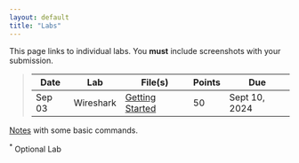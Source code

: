 ```yaml
---
layout: default
title: "Labs"
---
```


This page links to individual labs. You **must** include screenshots with your submission.

>  Date   | Lab | File(s) | Points | Due
> ------- | --- | ------- | ------ | ----
> Sep 03 | Wireshark | [Getting Started](files/Wireshark_Intro_v8.1.pdf) | 50 | Sept 10, 2024


<!--
> Aug 29 | Wireshark | [Getting Started](files/Wireshark_Intro_v8.1.pdf) | 50 | Sept 05, 2023
> Sept 07 | Wireshark | [HTTP](files/Wireshark_HTTP_v8.1.pdf) | 100 | Sept 19, 2023
> Sept 12 | Wireshark | [DNS](files/Wireshark_DNS_v8.1.pdf) | 100 | Sept 21, 2023
> Sept 26 | Programming | [Introduction to Sockets](sockets_intro.html) | 150 | Oct 05, 2023
> Sept 28 | Visual | [Reliable Data Transfer](rdt.html) | 75 | Oct 10, 2023
> Oct 05 | Wireshark | [TCP](files/Wireshark_TCP_v8.1.pdf) | 100 | Oct 17, 2023
> Oct 05 | Programming | [Three Letter Match](tlm.md) | 200 | Oct 26, 2023
> Oct 19 | Wireshark | [IP](files/Wireshark_IP_v8.1.pdf) | 100 | Oct 31, 2023
> Nov 21 | Programming | [C Raw Sockets](c-raw-sockets.html) | 150 | Dec 9, 2023
-->

<!--
> Sept 20 | Wireshark | [UDP](files/Wireshark_UDP_v8.1.pdf) <sup>*</sup> | 75 | Sept 30, 2022
> Sept 27 | Lab | [Reliable Data Transfer](rdt.html) | 75 | Oct 09, 2022
> Oct 25 | Wireshark | [DHCP](files/Wireshark_DHCP_v8.1.pdf) <sup>*</sup> | 75 | Nov 06
> Nov 24 | Programming Lab | [C Raw Sockets](c-raw-sockets.html) | 150 | Dec 10
-->
<!--
> Sept 25 | Programming Lab | [Introduction to Sockets](sockets_intro.html) | 100 | Oct 05
> Sept 28 | Programming Lab | Three Letter Match [tlm](tlm.md) | 200 | Oct 14
> Sept 30 | Wireshark | [TCP](files/Wireshark_TCP_v8.1.pdf) and the [capture](files/tcp.pcapng) | 100 | Oct 16
> Oct 21 | Wireshark | [DHCP](files/Wireshark_DHCP_v8.1.pdf) | 75 | Nov 02
> Nov 24 | Programming Lab | [C Raw Sockets](c-raw-sockets.html) | 100 | Dec 11
-->

<!--
> Sept 24 | Lab | [Reliable Data Transfer](rdt.html) - [Solutions](rdt_solutions.html) | Oct 08
> Sept 29 | Wireshark | [TCP](files/Wireshark_TCP_v7.0.pdf) - [local capture](files\tcp.pcapng) | Oct 10
> Oct 01 | Programming Lab | [Introduction to Sockets](sockets_into.html) | Oct 13
> Oct 20 | Wireshark | [NAT](files/Wireshark_NAT_v7.0.pdf) | Oct 29
> Nov 17 | Programming Lab | [Ping Pong](pingpong.html) | Nov 30
-->

[Notes](./notes.html) with some basic commands. 

<sup>*</sup> Optional Lab
